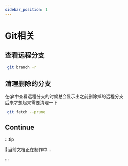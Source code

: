 ```yaml
---
sidebar_position: 1
---
```


# Git相关  

## 查看远程分支
```bash
 git branch -r  
```

## 清理删除的分支
在git中查看远程分支的时候总会显示出之前删除掉的远程分支  
后来才想起来需要清理一下  
```bash
 git fetch --prune
```

## Continue
:::tip 

🍹当前文档正在制作中...

:::